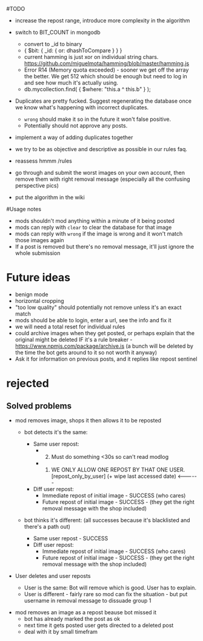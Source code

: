 


#TODO

- increase the repost range, introduce more complexity in the algorithm

- switch to BIT_COUNT in mongodb
    - convert to _id to binary
    - { $bit: { _id: { or: dhashToCompare } } }
    - current hamming is just xor on individual string chars. https://github.com/miguelmota/hamming/blob/master/hamming.js
    - Error R14 (Memory quota exceeded) - sooner we get off the array the better. We get 512 which should be enough but need to log in and see how much it's actually using.
    - db.mycollection.find( { $where: "this.a ^ this.b" } );

- Duplicates are pretty fucked. Suggest regenerating the database once we know what's happening with incorrect duplicates.
   - `wrong` should make it so in the future it won't false positive.
   - Potentially should not approve any posts.

- implement a way of adding duplicates together 

- we try to be as objective and descriptive as possible in our rules faq.
- reassess hmmm /rules
- go through and submit the worst images on your own account, then remove them with right removal message (especially all the confusing perspective pics)
- put the algorithm in the wiki





#Usage notes
* mods shouldn't mod anything within a minute of it being posted
* mods can reply with `clear` to clear the database for that image
* mods can reply with `wrong` if the image is wrong and it won't match those images again
* If a post is removed but there's no removal message, it'll just ignore the whole submission


# Future ideas

* benign mode
* horizontal cropping
* "too low quality" should potentially not remove unless it's an exact match
* mods should be able to login, enter a url, see the info and fix it
* we will need a total reset for individual rules
* could archive images when they get posted, or perhaps explain that the original might be deleted IF it's a rule breaker - https://www.npmjs.com/package/archive.is (a bunch will be deleted by the time the bot gets around to it so not worth it anyway)
* Ask it for information on previous posts, and it replies like repost sentinel

# rejected









Solved problems
------
* mod removes image, shops it then allows it to be reposted
    * bot detects it's the same:
        * Same user repost:
            * 2. Must do something <30s so can't read modlog
            * 1. WE ONLY ALLOW ONE REPOST BY THAT ONE USER. [repost_only_by_user] (+ wipe last accessed date)  <------
        * Diff user repost:
            * Immediate repost of initial image - SUCCESS (who cares)
            * Future repost of initial image - SUCCESS - (they get the right removal message with the shop included)

    * bot thinks it's different: (all successes because it's blacklisted and there's a path out)
        * Same user repost - SUCCESS
        * Diff user repost:
            * Immediate repost of initial image - SUCCESS (who cares)
            * Future repost of initial image - SUCCESS - (they get the right removal message with the shop included)

* User deletes and user reposts
    * User is the same: Bot will remove which is good. User has to explain.
    * User is different - fairly rare so mod can fix the situation - but put username in removal message to dissuade group 1

- mod removes an image as a repost beause bot missed it 
    - bot has already marked the post as ok
    - next time it gets posted user gets directed to a deleted post
    - deal with it by small timefram

